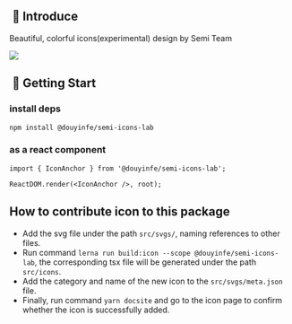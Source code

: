 

##  📣 Introduce

Beautiful, colorful icons(experimental)  design by Semi Team

![](https://lf9-static.semi.design/obj/semi-tos/images/0b8d0ca0-57be-11ee-8e53-13ab794309ff.png)


##  🚀 Getting Start

### install deps

```shell
npm install @douyinfe/semi-icons-lab
```

### as a react component

```tsx
import { IconAnchor } from '@douyinfe/semi-icons-lab';

ReactDOM.render(<IconAnchor />, root);
```


## How to contribute icon to this package
- Add the svg file under the path ```src/svgs/```, naming references to other files.
- Run command ```lerna run build:icon --scope @douyinfe/semi-icons-lab```, the corresponding tsx file will be generated under the path ```src/icons```.
- Add the category and name of the new icon to the ```src/svgs/meta.json``` file.
- Finally, run command ```yarn docsite``` and go to the icon page to confirm whether the icon is successfully added.